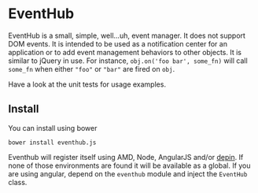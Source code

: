 # EventHub

EventHub is a small, simple, well...uh, event manager. It does not support DOM events. It is intended to be used as a notification center for an application or to add event management behaviors to other objects. It is similar to jQuery in use. For instance, `obj.on('foo bar', some_fn)` will call `some_fn` when either `"foo"` or `"bar"` are fired on `obj`.

Have a look at the unit tests for usage examples.

## Install

You can install using bower

```
bower install eventhub.js
```

Eventhub will register itself using AMD, Node, AngularJS and/or [depin](https://github.com/elishacook/depin). If none of those environments are found it will be available as a global. If you are using angular, depend on the `eventhub` module and inject the `EventHub` class.
